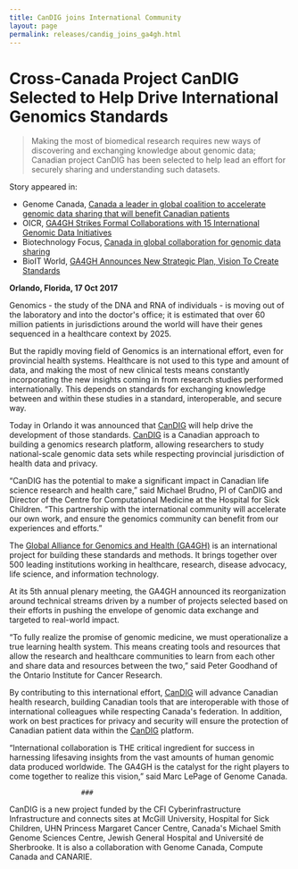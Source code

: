 ```yaml
---
title: CanDIG joins International Community
layout: page
permalink: releases/candig_joins_ga4gh.html
---
```


# Cross-Canada Project CanDIG Selected to Help Drive International Genomics Standards

> Making the most of biomedical research requires new ways of discovering and exchanging knowledge about genomic data; Canadian project CanDIG has been selected to help lead an effort for securely sharing and understanding such datasets.

Story appeared in:
* Genome Canada, [Canada a leader in global coalition to accelerate genomic data sharing that will benefit Canadian patients](https://www.genomecanada.ca/en/news/canada-leader-global-coalition-accelerate-genomic-data-sharing-will-benefit-canadian-patients)
* OICR, [GA4GH Strikes Formal Collaborations with 15 International Genomic Data Initiatives](https://news.oicr.on.ca/2017/10/ga4gh-strikes-formal-collaborations-with-15-international-genomic-data-initiatives/)
* Biotechnology Focus, [Canada in global collaboration for genomic data sharing](https://biotechnologyfocus.ca/canada-in-global-collaboration-for-genomic-data-sharing-24709-2/)
* BioIT World, [GA4GH Announces New Strategic Plan, Vision To Create Standards](http://www.bio-itworld.com/2017/10/17/ga4gh-announces-new-strategic-plan-vision-to-create-standards.aspx)

**Orlando, Florida, 17 Oct 2017**

Genomics - the study of the DNA and RNA of individuals - is moving
out of the laboratory and into the doctor's office; it is estimated
that over 60 million patients in jurisdictions around the world
will have their genes sequenced in a healthcare context by 2025.

But the rapidly moving field of Genomics is an international effort,
even for provincial health systems.  Healthcare is not used to this
type and amount of data, and making the most of new clinical tests
means constantly incorporating the new insights coming in from
research studies performed internationally.  This depends on standards
for exchanging knowledge between and within these studies in a
standard, interoperable, and secure way.

Today in Orlando it was announced that [CanDIG](http://distributedgenomics.ca) will help drive the
development of those standards.  [CanDIG](http://distributedgenomics.ca) is a Canadian approach to
building a genomics research platform, allowing researchers to study
national-scale genomic data sets while respecting provincial
jurisdiction of health data and privacy.

“CanDIG has the potential to make a significant impact in Canadian
life science research and health care,” said Michael Brudno, PI of
CanDIG and Director of the Centre for Computational Medicine at the
Hospital for Sick Children.  “This partnership with the international
community will accelerate our own work, and ensure the genomics
community can benefit from our experiences and efforts.”

The [Global Alliance for Genomics and Health (GA4GH)](https://www.ga4gh.org) 
is an international project for building these standards and methods.
It brings together over 500 leading institutions working in healthcare,
research, disease advocacy, life science, and information technology.

At its 5th annual plenary meeting, the GA4GH announced its
reorganization around technical streams driven by a number of
projects selected based on their efforts in pushing the envelope
of genomic data exchange and targeted to real-world impact.

“To fully realize the promise of genomic medicine, we must
operationalize a true learning health system.  This means creating
tools and resources that allow the research and healthcare communities
to learn from each other and share data and resources between the
two,” said Peter Goodhand of the Ontario Institute for Cancer
Research.

By contributing to this international effort, [CanDIG](http://distributedgenomics.ca) will advance
Canadian health research, building Canadian tools that are interoperable
with those of international colleagues while respecting Canada's
federation.  In addition, work on best practices for privacy and
security will ensure the protection of Canadian patient data within
the [CanDIG](http://distributedgenomics.ca) platform.

“International collaboration is THE critical ingredient for success
in harnessing lifesaving insights from the vast amounts of human
genomic data produced worldwide. The GA4GH is the catalyst for the
right players to come together to realize this vision,” said Marc
LePage of Genome Canada.

				      ###

CanDIG is a new project funded by the CFI Cyberinfrastructure
Infrastructure and connects sites at McGill University, Hospital
for Sick Children, UHN Princess Margaret Cancer Centre, Canada's
Michael Smith Genome Sciences Centre, Jewish General Hospital and
Université de Sherbrooke. It is also a collaboration with Genome
Canada, Compute Canada and CANARIE.



